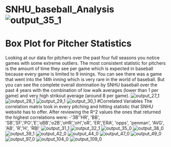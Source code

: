 # SNHU_baseball_Analysis![output_35_1](https://user-images.githubusercontent.com/94020684/201807206-fcd326a1-fe44-4e5b-a33b-9ce178378548.png)

# Box Plot for Pitcher Statistics
Looking at our data for pitchers over the past four full seasons you notice games with some extreme outliers. The most consistent statistic for pitchers is the amount of time they see per game which is expected in baseball because every game is limited to 9 innings. You can see there was a game that went into the 14th inning which is very rare in the world of baseball. But you can see the complete overall domination by SNHU baseball over the past 4 years with the combination of low walk averages (lower than 1 per game) and very high strikout average (around 8 per game). 
![output_27_1](https://user-images.githubusercontent.com/94020684/203548188-d707d057-e741-4ec2-b9c0-76ba8724ec60.png)
![output_28_1](https://user-images.githubusercontent.com/94020684/203548191-37c79d14-4fd8-46e2-8ddc-f7abe7457d5b.png)
![output_29_1](https://user-images.githubusercontent.com/94020684/203548193-b6b91797-a27e-4d50-b692-3d15f494b454.png)
![output_30_1](https://user-images.githubusercontent.com/94020684/203548194-6c0da5ba-4966-4c1e-bd45-c95c08f30133.png)
#Correlated Variables
The correlation matrix took in every pitching and hitting statistic that SNHU website has to offer. After reviewing the R^2 values the ones that returned the highest correlations were:
-'3B''HR', 'BB', 'SB','SF','PO','E','oBB','o2B','oHR','oH','oR', 'ER','ERA', 'opps', 'penman', 'AVG', 'AB', 'R','H', 'RBI'
![output_31_1](https://user-images.githubusercontent.com/94020684/203548195-33eb126b-1cf7-42a1-bdfe-a715cb2a96df.png)
![output_32_1](https://user-images.githubusercontent.com/94020684/203548198-7b044b6a-5e68-4c09-89b7-95e9f192d0d4.png)
![output_35_0](https://user-images.githubusercontent.com/94020684/203548200-cb9e7b3e-dbf1-408d-bc6f-4a17bdd51f28.png)
![output_38_0](https://user-images.githubusercontent.com/94020684/203548204-fc84d9ab-578c-41f6-b4c4-c881b0c2825f.png)
![output_39_1](https://user-images.githubusercontent.com/94020684/203548206-063c9ea2-026f-43c9-b56a-7c225691aee8.png)
![output_42_0](https://user-images.githubusercontent.com/94020684/203548210-b5cca937-9dd1-4d61-9154-3b21fda545e8.png)
![output_44_0](https://user-images.githubusercontent.com/94020684/203548211-54e05706-c530-4cc2-97ba-37e3a2bb11ec.png)
![output_47_0](https://user-images.githubusercontent.com/94020684/203548212-ad95c0fb-130c-4ebd-ab4e-fdfebeb71b84.png)
![output_49_0](https://user-images.githubusercontent.com/94020684/203548214-ec8459f0-d9c1-4593-ab25-ee3b287bb684.png)
![output_97_0](https://user-images.githubusercontent.com/94020684/203548215-9d405db0-2bd0-4cb5-92b2-ad3818584399.png)
![output_104_0](https://user-images.githubusercontent.com/94020684/203548217-bd52b430-7a24-4da3-a465-64ae9a195959.png)
![output_109_0](https://user-images.githubusercontent.com/94020684/203548220-1a78a306-819d-4a68-a190-64dd26862f17.png)
